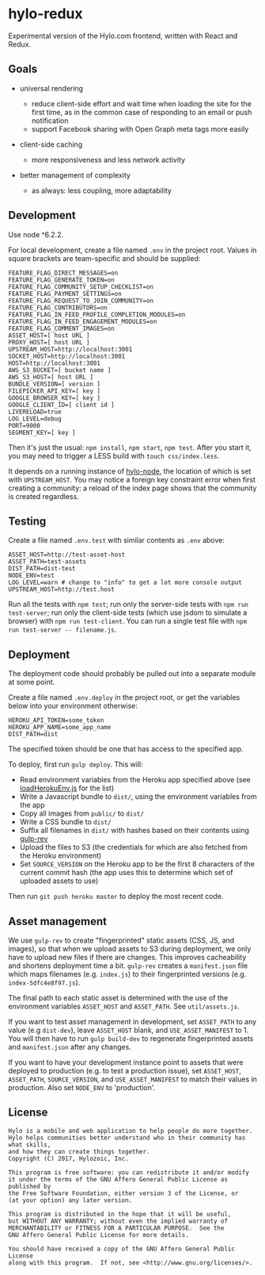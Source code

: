 # hylo-redux
Experimental version of the Hylo.com frontend, written with React and Redux.

## Goals

* universal rendering
  * reduce client-side effort and wait time when loading the site for the first time, as in the common case of responding to an email or push notification
  * support Facebook sharing with Open Graph meta tags more easily

* client-side caching
  * more responsiveness and less network activity

* better management of complexity
  * as always: less coupling, more adaptability

## Development

Use node ^6.2.2.

For local development, create a file named `.env` in the project root. Values in square brackets are team-specific and should be supplied:

```shell
FEATURE_FLAG_DIRECT_MESSAGES=on
FEATURE_FLAG_GENERATE_TOKEN=on
FEATURE_FLAG_COMMUNITY_SETUP_CHECKLIST=on
FEATURE_FLAG_PAYMENT_SETTINGS=on
FEATURE_FLAG_REQUEST_TO_JOIN_COMMUNITY=on
FEATURE_FLAG_CONTRIBUTORS=on
FEATURE_FLAG_IN_FEED_PROFILE_COMPLETION_MODULES=on
FEATURE_FLAG_IN_FEED_ENGAGEMENT_MODULES=on
FEATURE_FLAG_COMMENT_IMAGES=on
ASSET_HOST=[ host URL ]
PROXY_HOST=[ host URL ]
UPSTREAM_HOST=http://localhost:3001
SOCKET_HOST=http://localhost:3001
HOST=http://localhost:3001
AWS_S3_BUCKET=[ bucket name ] 
AWS_S3_HOST=[ host URL ]
BUNDLE_VERSION=[ version ]
FILEPICKER_API_KEY=[ key ]
GOOGLE_BROWSER_KEY=[ key ]
GOOGLE_CLIENT_ID=[ client id ]
LIVERELOAD=true
LOG_LEVEL=debug
PORT=9000
SEGMENT_KEY=[ key ]
```

Then it's just the usual: `npm install`, `npm start`, `npm test`. After you start it, you may need to trigger a LESS build with `touch css/index.less`.

It depends on a running instance of [hylo-node](https://github.com/Hylozoic/hylo-node), the location of which is set with `UPSTREAM_HOST`. You may notice a foreign key constraint error when first creating a community: a reload of the index page shows that the community is created regardless.

## Testing

Create a file named `.env.test` with similar contents as `.env` above:
```
ASSET_HOST=http://test-asset-host
ASSET_PATH=test-assets
DIST_PATH=dist-test
NODE_ENV=test
LOG_LEVEL=warn # change to "info" to get a lot more console output
UPSTREAM_HOST=http://test.host
```

Run all the tests with `npm test`; run only the server-side tests with `npm run test-server`; run only the client-side tests (which use jsdom to simulate a browser) with `npm run test-client`. You can run a single test file with `npm run test-server -- filename.js`.

## Deployment

The deployment code should probably be pulled out into a separate module at some point.

Create a file named `.env.deploy` in the project root, or get the variables below into your environment otherwise:
```
HEROKU_API_TOKEN=some_token
HEROKU_APP_NAME=some_app_name
DIST_PATH=dist
```
The specified token should be one that has access to the specified app.

To deploy, first run `gulp deploy`. This will:
* Read environment variables from the Heroku app specified above (see [loadHerokuEnv.js](https://github.com/Hylozoic/hylo-redux/blob/master/tasks/loadHerokuEnv.js) for the list)
* Write a Javascript bundle to `dist/`, using the environment variables from the app
* Copy all images from `public/` to `dist/`
* Write a CSS bundle to `dist/`
* Suffix all filenames in `dist/` with hashes based on their contents using [gulp-rev](https://github.com/sindresorhus/gulp-rev)
* Upload the files to S3 (the credentials for which are also fetched from the Heroku environment)
* Set `SOURCE_VERSION` on the Heroku app to be the first 8 characters of the current commit hash (the app uses this to determine which set of uploaded assets to use)

Then run `git push heroku master` to deploy the most recent code.

## Asset management

We use `gulp-rev` to create "fingerprinted" static assets (CSS, JS, and images), so that when we upload assets to S3 during deployment, we only have to upload new files if there are changes. This improves cacheability and shortens deployment time a bit. `gulp-rev` creates a `manifest.json` file which maps filenames (e.g. `index.js`) to their fingerprinted versions (e.g. `index-5dfc4e8f97.js`).

The final path to each static asset is determined with the use of the environment variables `ASSET_HOST` and `ASSET_PATH`. See `util/assets.js`.

If you want to test asset management in development, set `ASSET_PATH` to any value (e.g `dist-dev`), leave `ASSET_HOST` blank, and `USE_ASSET_MANIFEST` to 1. You will then have to run `gulp build-dev` to regenerate fingerprinted assets and `manifest.json` after any changes.

If you want to have your development instance point to assets that were deployed to production (e.g. to test a production issue), set `ASSET_HOST`, `ASSET_PATH`, `SOURCE_VERSION`, and `USE_ASSET_MANIFEST` to match their values in production. Also set `NODE_ENV` to 'production'.

## License

    Hylo is a mobile and web application to help people do more together.
    Hylo helps communities better understand who in their community has what skills,
    and how they can create things together.
    Copyright (C) 2017, Hylozoic, Inc.

    This program is free software: you can redistribute it and/or modify
    it under the terms of the GNU Affero General Public License as published by
    the Free Software Foundation, either version 3 of the License, or
    (at your option) any later version.

    This program is distributed in the hope that it will be useful,
    but WITHOUT ANY WARRANTY; without even the implied warranty of
    MERCHANTABILITY or FITNESS FOR A PARTICULAR PURPOSE.  See the
    GNU Affero General Public License for more details.

    You should have received a copy of the GNU Affero General Public License
    along with this program.  If not, see <http://www.gnu.org/licenses/>.
